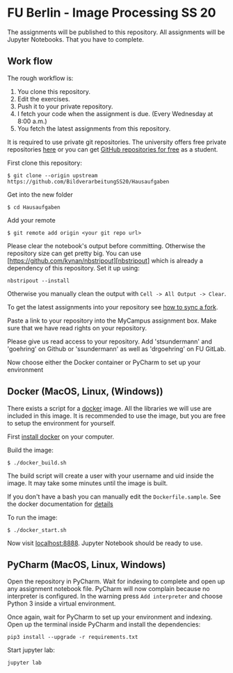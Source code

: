 # FU Berlin - Image Processing SS 20

The assignments will be published to this repository.
All assignments will be Jupyter Notebooks. That you have to complete.

## Work flow

The rough workflow is:
1. You clone this repository.
2. Edit the exercises.
3. Push it to your private repository.
4. I fetch your code when the assignment is due. (Every Wednesday at 8:00 a.m.)
5. You fetch the latest assignments from this repository.

It is required to use private git repositories.
The university offers free private repositories [here](https://git.imp.fu-berlin.de/)
or you can get [GitHub repositories for free](https://education.github.com/) as a student.

First clone this repository:

```
$ git clone --origin upstream https://github.com/BildverarbeitungSS20/Hausaufgaben
```

Get into the new folder

```
$ cd Hausaufgaben
```

Add your remote

```
$ git remote add origin <your git repo url>
```

Please clear the notebook's output before committing. Otherwise the repository
size can get pretty big.
You can use [https://github.com/kynan/nbstripout][nbstripout] which is already a dependency of this repository. Set it up using:

```
nbstripout --install
```

Otherwise you manually clean the output with `Cell -> All Output -> Clear`.

To get the latest assignments into your repository see [how to sync a fork](https://help.github.com/articles/syncing-a-fork/).

Paste a link to your repository into the MyCampus assignment box.
Make sure that we have read rights on your repository.

Please give us read access to your repository. Add 'stsundermann' and 'goehring' on Github
or 'ssundermann' as well as 'drgoehring' on FU GitLab.

Now choose either the Docker container or PyCharm to set up your environment

## Docker (MacOS, Linux, (Windows))

There exists a script for a [docker](https://www.docker.com/) image.
All the libraries we will use are included in this image.
It is recommended to use the image, but you are free to setup the environment
for yourself.

First [install docker](https://docs.docker.com/engine/installation/) on your computer.

Build the image:

```
$ ./docker_build.sh
```

The build script will create a user with your username and uid inside the image.
It may take some minutes until the image is built.

If you don't have a bash you can manually edit the `Dockerfile.sample`.
See the docker documentation for [details](https://docs.docker.com/)

To run the image:

```
$ ./docker_start.sh
```

Now visit [localhost:8888](http://localhost:8888). Jupyter Notebook
should be ready to use.

## PyCharm (MacOS, Linux, Windows)
Open the repository in PyCharm. Wait for indexing to complete and open up any assignment notebook file. 
PyCharm will now complain because no interpreter is configured. In the warning press `Add interpreter` and choose Python 3 inside a virtual environment.

Once again, wait for PyCharm to set up your environment and indexing. Open up the terminal inside PyCharm and install the dependencies: 
```
pip3 install --upgrade -r requirements.txt
```

Start jupyter lab:
````
jupyter lab
````
